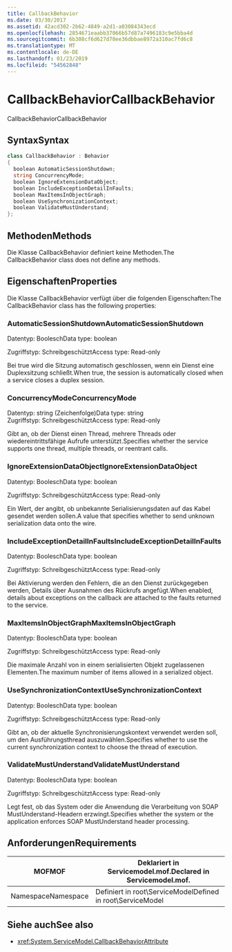 ```yaml
---
title: CallbackBehavior
ms.date: 03/30/2017
ms.assetid: 42acd302-2b62-4849-a2d1-a03084343ecd
ms.openlocfilehash: 2854671eaabb37066b57d87a7496183c9e5bba4d
ms.sourcegitcommit: 6b308cf6d627d78ee36dbbae8972a310ac7fd6c8
ms.translationtype: MT
ms.contentlocale: de-DE
ms.lasthandoff: 01/23/2019
ms.locfileid: "54562848"
---
```

# <a name="callbackbehavior"></a><span data-ttu-id="e8f87-102">CallbackBehavior</span><span class="sxs-lookup"><span data-stu-id="e8f87-102">CallbackBehavior</span></span>
<span data-ttu-id="e8f87-103">CallbackBehavior</span><span class="sxs-lookup"><span data-stu-id="e8f87-103">CallbackBehavior</span></span>  
  
## <a name="syntax"></a><span data-ttu-id="e8f87-104">Syntax</span><span class="sxs-lookup"><span data-stu-id="e8f87-104">Syntax</span></span>  
  
```csharp
class CallbackBehavior : Behavior  
{  
  boolean AutomaticSessionShutdown;  
  string ConcurrencyMode;  
  boolean IgnoreExtensionDataObject;  
  boolean IncludeExceptionDetailInFaults;  
  boolean MaxItemsInObjectGraph;  
  boolean UseSynchronizationContext;  
  boolean ValidateMustUnderstand;  
};  
```  
  
## <a name="methods"></a><span data-ttu-id="e8f87-105">Methoden</span><span class="sxs-lookup"><span data-stu-id="e8f87-105">Methods</span></span>  
 <span data-ttu-id="e8f87-106">Die Klasse CallbackBehavior definiert keine Methoden.</span><span class="sxs-lookup"><span data-stu-id="e8f87-106">The CallbackBehavior class does not define any methods.</span></span>  
  
## <a name="properties"></a><span data-ttu-id="e8f87-107">Eigenschaften</span><span class="sxs-lookup"><span data-stu-id="e8f87-107">Properties</span></span>  
 <span data-ttu-id="e8f87-108">Die Klasse CallbackBehavior verfügt über die folgenden Eigenschaften:</span><span class="sxs-lookup"><span data-stu-id="e8f87-108">The CallbackBehavior class has the following properties:</span></span>  
  
### <a name="automaticsessionshutdown"></a><span data-ttu-id="e8f87-109">AutomaticSessionShutdown</span><span class="sxs-lookup"><span data-stu-id="e8f87-109">AutomaticSessionShutdown</span></span>  
 <span data-ttu-id="e8f87-110">Datentyp: Boolesch</span><span class="sxs-lookup"><span data-stu-id="e8f87-110">Data type: boolean</span></span>  
  
 <span data-ttu-id="e8f87-111">Zugriffstyp: Schreibgeschützt</span><span class="sxs-lookup"><span data-stu-id="e8f87-111">Access type: Read-only</span></span>  
  
 <span data-ttu-id="e8f87-112">Bei true wird die Sitzung automatisch geschlossen, wenn ein Dienst eine Duplexsitzung schließt.</span><span class="sxs-lookup"><span data-stu-id="e8f87-112">When true, the session is automatically closed when a service closes a duplex session.</span></span>  
  
### <a name="concurrencymode"></a><span data-ttu-id="e8f87-113">ConcurrencyMode</span><span class="sxs-lookup"><span data-stu-id="e8f87-113">ConcurrencyMode</span></span>  
 <span data-ttu-id="e8f87-114">Datentyp: string (Zeichenfolge)</span><span class="sxs-lookup"><span data-stu-id="e8f87-114">Data type: string</span></span>  
<span data-ttu-id="e8f87-115">Zugriffstyp: Schreibgeschützt</span><span class="sxs-lookup"><span data-stu-id="e8f87-115">Access type: Read-only</span></span>  
  
 <span data-ttu-id="e8f87-116">Gibt an, ob der Dienst einen Thread, mehrere Threads oder wiedereintrittsfähige Aufrufe unterstützt.</span><span class="sxs-lookup"><span data-stu-id="e8f87-116">Specifies whether the service supports one thread, multiple threads, or reentrant calls.</span></span>  
  
### <a name="ignoreextensiondataobject"></a><span data-ttu-id="e8f87-117">IgnoreExtensionDataObject</span><span class="sxs-lookup"><span data-stu-id="e8f87-117">IgnoreExtensionDataObject</span></span>  
 <span data-ttu-id="e8f87-118">Datentyp: Boolesch</span><span class="sxs-lookup"><span data-stu-id="e8f87-118">Data type: boolean</span></span>  
  
 <span data-ttu-id="e8f87-119">Zugriffstyp: Schreibgeschützt</span><span class="sxs-lookup"><span data-stu-id="e8f87-119">Access type: Read-only</span></span>  
  
 <span data-ttu-id="e8f87-120">Ein Wert, der angibt, ob unbekannte Serialisierungsdaten auf das Kabel gesendet werden sollen.</span><span class="sxs-lookup"><span data-stu-id="e8f87-120">A value that specifies whether to send unknown serialization data onto the wire.</span></span>  
  
### <a name="includeexceptiondetailinfaults"></a><span data-ttu-id="e8f87-121">IncludeExceptionDetailInFaults</span><span class="sxs-lookup"><span data-stu-id="e8f87-121">IncludeExceptionDetailInFaults</span></span>  
 <span data-ttu-id="e8f87-122">Datentyp: Boolesch</span><span class="sxs-lookup"><span data-stu-id="e8f87-122">Data type: boolean</span></span>  
  
 <span data-ttu-id="e8f87-123">Zugriffstyp: Schreibgeschützt</span><span class="sxs-lookup"><span data-stu-id="e8f87-123">Access type: Read-only</span></span>  
  
 <span data-ttu-id="e8f87-124">Bei Aktivierung werden den Fehlern, die an den Dienst zurückgegeben werden, Details über Ausnahmen des Rückrufs angefügt.</span><span class="sxs-lookup"><span data-stu-id="e8f87-124">When enabled, details about exceptions on the callback are attached to the faults returned to the service.</span></span>  
  
### <a name="maxitemsinobjectgraph"></a><span data-ttu-id="e8f87-125">MaxItemsInObjectGraph</span><span class="sxs-lookup"><span data-stu-id="e8f87-125">MaxItemsInObjectGraph</span></span>  
 <span data-ttu-id="e8f87-126">Datentyp: Boolesch</span><span class="sxs-lookup"><span data-stu-id="e8f87-126">Data type: boolean</span></span>  
  
 <span data-ttu-id="e8f87-127">Zugriffstyp: Schreibgeschützt</span><span class="sxs-lookup"><span data-stu-id="e8f87-127">Access type: Read-only</span></span>  
  
 <span data-ttu-id="e8f87-128">Die maximale Anzahl von in einem serialisierten Objekt zugelassenen Elementen.</span><span class="sxs-lookup"><span data-stu-id="e8f87-128">The maximum number of items allowed in a serialized object.</span></span>  
  
### <a name="usesynchronizationcontext"></a><span data-ttu-id="e8f87-129">UseSynchronizationContext</span><span class="sxs-lookup"><span data-stu-id="e8f87-129">UseSynchronizationContext</span></span>  
 <span data-ttu-id="e8f87-130">Datentyp: Boolesch</span><span class="sxs-lookup"><span data-stu-id="e8f87-130">Data type: boolean</span></span>  
  
 <span data-ttu-id="e8f87-131">Zugriffstyp: Schreibgeschützt</span><span class="sxs-lookup"><span data-stu-id="e8f87-131">Access type: Read-only</span></span>  
  
 <span data-ttu-id="e8f87-132">Gibt an, ob der aktuelle Synchronisierungskontext verwendet werden soll, um den Ausführungsthread auszuwählen.</span><span class="sxs-lookup"><span data-stu-id="e8f87-132">Specifies whether to use the current synchronization context to choose the thread of execution.</span></span>  
  
### <a name="validatemustunderstand"></a><span data-ttu-id="e8f87-133">ValidateMustUnderstand</span><span class="sxs-lookup"><span data-stu-id="e8f87-133">ValidateMustUnderstand</span></span>  
 <span data-ttu-id="e8f87-134">Datentyp: Boolesch</span><span class="sxs-lookup"><span data-stu-id="e8f87-134">Data type: boolean</span></span>  
  
 <span data-ttu-id="e8f87-135">Zugriffstyp: Schreibgeschützt</span><span class="sxs-lookup"><span data-stu-id="e8f87-135">Access type: Read-only</span></span>  
  
 <span data-ttu-id="e8f87-136">Legt fest, ob das System oder die Anwendung die Verarbeitung von SOAP MustUnderstand-Headern erzwingt.</span><span class="sxs-lookup"><span data-stu-id="e8f87-136">Specifies whether the system or the application enforces SOAP MustUnderstand header processing.</span></span>  
  
## <a name="requirements"></a><span data-ttu-id="e8f87-137">Anforderungen</span><span class="sxs-lookup"><span data-stu-id="e8f87-137">Requirements</span></span>  
  
|<span data-ttu-id="e8f87-138">MOF</span><span class="sxs-lookup"><span data-stu-id="e8f87-138">MOF</span></span>|<span data-ttu-id="e8f87-139">Deklariert in Servicemodel.mof.</span><span class="sxs-lookup"><span data-stu-id="e8f87-139">Declared in Servicemodel.mof.</span></span>|  
|---------|-----------------------------------|  
|<span data-ttu-id="e8f87-140">Namespace</span><span class="sxs-lookup"><span data-stu-id="e8f87-140">Namespace</span></span>|<span data-ttu-id="e8f87-141">Definiert in root\ServiceModel</span><span class="sxs-lookup"><span data-stu-id="e8f87-141">Defined in root\ServiceModel</span></span>|  
  
## <a name="see-also"></a><span data-ttu-id="e8f87-142">Siehe auch</span><span class="sxs-lookup"><span data-stu-id="e8f87-142">See also</span></span>
- <xref:System.ServiceModel.CallbackBehaviorAttribute>
